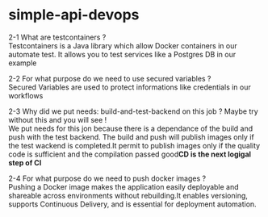 # simple-api-devops

2-1 What are testcontainers ?  
Testcontainers is a Java library which allow Docker containers in our automate test. It allows you to test services like a Postgres DB in our example  

2-2 For what purpose do we need to use secured variables ?  
Secured Variables are used to protect informations like credentials in our workflows  

2-3 Why did we put needs: build-and-test-backend on this job ? Maybe try without this and you will see !  
We put needs for this jon because there is a dependance of the build and push with the test backend. The build and push will publish images only if the test wackend is completed.It permit to publish images only if the quality code is sufficient and the compilation passed good**CD is the next logigal step of CI**  

2-4 For what purpose do we need to push docker images ?  
Pushing a Docker image makes the application easily deployable and shareable across environments without rebuilding.It enables versioning, supports Continuous Delivery, and is essential for deployment automation.